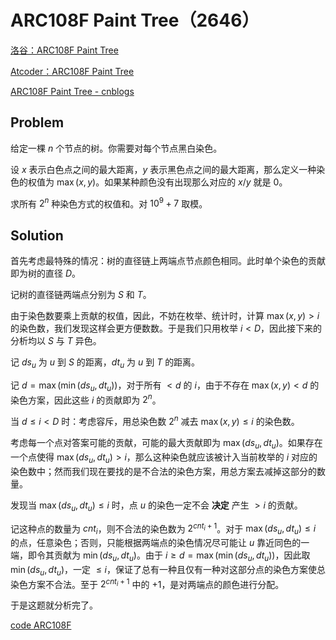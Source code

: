 # ARC108F Paint Tree（2646）

[洛谷：ARC108F Paint Tree](https://www.luogu.com.cn/problem/AT_arc108_f) 

[Atcoder：ARC108F Paint Tree](https://atcoder.jp/contests/arc108/tasks/arc108_f) 

[ARC108F Paint Tree - cnblogs](https://www.cnblogs.com/Schucking-Sattin/p/17106851.html)

## Problem

给定一棵 $n$ 个节点的树。你需要对每个节点黑白染色。

设 $x$ 表示白色点之间的最大距离，$y$ 表示黑色点之间的最大距离，那么定义一种染色的权值为 $\max(x,y)$。如果某种颜色没有出现那么对应的 $x/y$ 就是 $0$。

求所有 $2^n$ 种染色方式的权值和。对 $10^9+7$ 取模。

## Solution

首先考虑最特殊的情况：树的直径链上两端点节点颜色相同。此时单个染色的贡献即为树的直径 $D$。

记树的直径链两端点分别为 $S$ 和 $T$。

由于染色数要乘上贡献的权值，因此，不妨在枚举、统计时，计算 $\max(x, y) > i$​ 的染色数，我们发现这样会更方便数数。于是我们只用枚举 $i < D$，因此接下来的分析均以 $S$ 与 $T$ 异色。

记 $ds_u$ 为 $u$ 到 $S$ 的距离，$dt_u$ 为 $u$ 到 $T$ 的距离。

 记 $d = \max(\min(ds_u, dt_u))$，对于所有 $< d$ 的 $i$，由于不存在 $\max(x, y) < d$ 的染色方案，因此这些 $i$ 的贡献即为 $2^n$。

当 $d \le i < D$ 时：考虑容斥，用总染色数 $2^n$ 减去 $\max(x, y) \le i$ 的染色数。

考虑每一个点对答案可能的贡献，可能的最大贡献即为 $\max(ds_u, dt_u)$。如果存在一个点使得 $\max(ds_u, dt_u) > i$，那么这种染色就应该被计入当前枚举的 $i$ 对应的染色数中；然而我们现在要找的是不合法的染色方案，用总方案去减掉这部分的数量。

发现当 $\max(ds_u, dt_u) \le i$ 时，点 $u$ 的染色一定不会 **决定** 产生 $> i$ 的贡献。

记这种点的数量为 $cnt_i$，则不合法的染色数为 $2^{cnt_i + 1}$。对于 $\max(ds_u, dt_u) \le i$ 的点，任意染色；否则，只能根据两端点的染色情况尽可能让 $u$ 靠近同色的一端，即令其贡献为 $\min(ds_u, dt_u)$。由于 $i \ge d = \max(\min(ds_u, dt_u))$，因此取 $\min(ds_u, dt_u)$，一定 $\le i$，保证了总有一种且仅有一种对这部分点的染色方案使总染色方案不合法。至于 $2^{cnt_i + 1}$ 中的 $+1$，是对两端点的颜色进行分配。

于是这题就分析完了。

[code ARC108F](https://atcoder.jp/contests/arc108/submissions/38725889) 